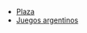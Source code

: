 <ul class="navigation-menu">
            <li><a href="./SPLAZA.html">Plaza</a></li>
            <li><a href="https://10ff16b6-5e3f-40fb-85c9-e5f6de5e6be4-00-22enqffkfwg0i.kirk.replit.dev/">Juegos argentinos</a></li>
</ul>
